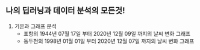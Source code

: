 ## 나의 딥러닝과 데이터 분석의 모든것!
1. 기온과 그래프 분석   
   * 포항의 1944년 07월 17일 부터 2020년 12월 09일 까지의 날씨 변화 그래프   
   * 동두천의 1998년 01월 01일 부터 2020년 12월 07일 까지의 날씨 변화 그래프      



